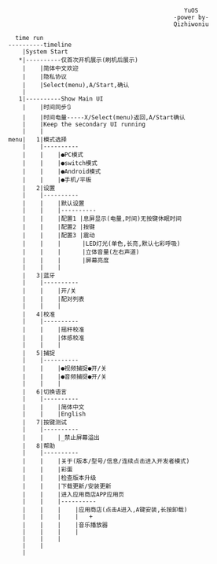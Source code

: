                                                         YuOS
                                                     -power by- 
                                                     Qizhiwoniu

        time run
      ----------timeline
          |System Start
         *|----------仅首次开机展示(刷机后展示)
          |    |简体中文欢迎
          |    |隐私协议 
          |    |Select(menu),A/Start,确认   
          |
         1|----------Show Main UI
          |    |时间同步🔃
          |    |时间电量-----X/Select(menu)返回,A/Start确认
          |    |Keep the secondary UI running
          |    |
      menu|   1|模式选择
          |    |----------
          |    |    |●PC模式
          |    |    |●switch模式    
          |    |    |●Android模式
          |    |    |●手机/平板
          |   2|设置
          |    |----------
          |    |    |默认设置
          |    |    |----------
          |    |    |配置1 |息屏显示(电量,时间)无按键休眠时间 
          |    |    |配置2 |按键
          |    |    |配置3 |震动
          |    |    |      |LED灯光(单色,长亮,默认七彩呼吸)
          |    |    |      |立体音量(左右声道)
          |    |    |      |屏幕亮度
          |    |    |            
          |   3|蓝牙 
          |    |----------
          |    |    |开/关
          |    |    |配对列表
          |    |    |
          |   4|校准
          |    |----------
          |    |    |摇杆校准
          |    |    |体感校准
          |    |    |
          |   5|捕捉
          |    |----------
          |    |    |●视频捕捉●开/关
          |    |    |●音频捕捉●开/关
          |    |    |
          |   6|切换语言
          |    |----------
          |    |    |简体中文
          |    |    |English
          |   7|按键测试
          |    |----------
          |    |    |_禁止屏幕溢出
          |   8|帮助
          |    |----------
          |    |    |关于(版本/型号/信息/连续点击进入开发者模式)
          |    |    |彩蛋
          |    |    |检查版本升级
          |    |    |下载更新/安装更新
          |    |    |进入应用商店APP应用页
          |    |    |----------
          |    |    |    |应用商店(点击A进入,A键安装,长按卸载)
          |    |    |    |   +
          |    |    |    |音乐播放器
          |    |    |    |
          |    |    |
          |    |
          |
